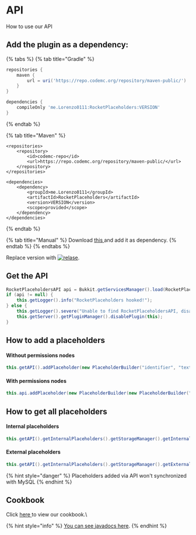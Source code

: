 # API

How to use our API

## Add the plugin as a dependency:

{% tabs %}
{% tab title="Gradle" %}
```groovy
repositories {
    maven {
        url = uri('https://repo.codemc.org/repository/maven-public/')
    }
}

dependencies {
    compileOnly 'me.Lorenzo0111:RocketPlaceholders:VERSION'
}
```
{% endtab %}

{% tab title="Maven" %}
```markup
<repositories>
    <repository>
        <id>codemc-repo</id>
        <url>https://repo.codemc.org/repository/maven-public/</url>
    </repository>
</repositories>

<dependencies>
    <dependency>
        <groupId>me.Lorenzo0111</groupId>
        <artifactId>RocketPlaceholders</artifactId>
        <version>VERSION</version>
        <scope>provided</scope>
    </dependency>
</dependencies>
```
{% endtab %}

{% tab title="Manual" %}
Download [this ](https://github.com/Lorenzo0111/RocketPlaceholders/releases/latest)and add it as dependency.
{% endtab %}
{% endtabs %}

Replace version with [![relase](https://camo.githubusercontent.com/793e6c7dbbc730d0af432b302abb345c5d8df8f21caac8ef01e4aa4629a7eec6/68747470733a2f2f696d672e736869656c64732e696f2f6769746875622f762f72656c656173652f4c6f72656e7a6f303131312f526f636b6574506c616365686f6c64657273)](https://github.com/Lorenzo0111/RocketPlaceholders/releases/latest).

## Get the API

```java
RocketPlaceholdersAPI api = Bukkit.getServicesManager().load(RocketPlaceholdersAPI.class);
if (api != null) {
    this.getLogger().info("RocketPlaceholders hooked!");
} else {
    this.getLogger().severe("Unable to find RocketPlaceholdersAPI, disabling..");
    this.getServer().getPluginManager().disablePlugin(this);
}
```

## How to add a placeholders

#### Without permissions nodes

```java
this.getAPI().addPlaceholder(new PlaceholderBuilder("identifier", "text"));
```

#### With permissions nodes

```java
this.api.addPlaceholder(new PlaceholderBuilder(new PlaceholderBuilder("identifier", "text").createPermissionNode("permission.example", "secret text"));
```

## How to get all placeholders

#### Internal placeholders

```java
this.getAPI().getInternalPlaceholders().getStorageManager().getInternalPlaceholders();
```

#### External placeholders

```java
this.getAPI().getInternalPlaceholders().getStorageManager().getExternalPlaceholders().getHashMap();
```

{% hint style="danger" %}
Placeholders added via API won't synchronized with MySQL
{% endhint %}

## Cookbook

Click [here ](https://github.com/RocketPluginsMC/RocketPlaceholdersAPI-Cookbook)to view our cookbook.\


{% hint style="info" %}
[You can see javadocs here](https://rocketplaceholders.jd.rocketplugins.space).
{% endhint %}

